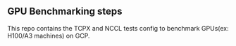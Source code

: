 ## GPU Benchmarking steps
This repo contains the TCPX and NCCL tests config to benchmark GPUs(ex: H100/A3 machines) on GCP.